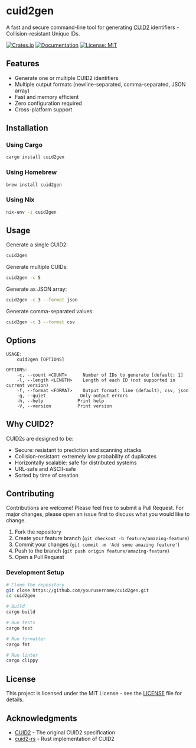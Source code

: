 # cuid2gen

A fast and secure command-line tool for generating [CUID2](https://github.com/paralleldrive/cuid2) identifiers - Collision-resistant Unique IDs.

[![Crates.io](https://img.shields.io/crates/v/cuid2gen.svg)](https://crates.io/crates/cuid2gen)
[![Documentation](https://docs.rs/cuid2gen/badge.svg)](https://docs.rs/cuid2gen)
[![License: MIT](https://img.shields.io/badge/License-MIT-yellow.svg)](https://opensource.org/licenses/MIT)

## Features

- Generate one or multiple CUID2 identifiers
- Multiple output formats (newline-separated, comma-separated, JSON array)
- Fast and memory efficient
- Zero configuration required
- Cross-platform support

## Installation

### Using Cargo

```bash
cargo install cuid2gen
```

### Using Homebrew

```bash
brew install cuid2gen
```

### Using Nix

```bash
nix-env -i cuid2gen
```

## Usage

Generate a single CUID2:

```bash
cuid2gen
```

Generate multiple CUIDs:

```bash
cuid2gen -c 5
```

Generate as JSON array:

```bash
cuid2gen -c 3 --format json
```

Generate comma-separated values:

```bash
cuid2gen -c 3 --format csv
```

## Options

```
USAGE:
    cuid2gen [OPTIONS]

OPTIONS:
    -c, --count <COUNT>      Number of IDs to generate [default: 1]
    -l, --length <LENGTH>    Length of each ID (not supported in current version)
    -f, --format <FORMAT>    Output format: line (default), csv, json
    -q, --quiet             Only output errors
    -h, --help             Print help
    -V, --version          Print version
```

## Why CUID2?

CUID2s are designed to be:

- Secure: resistant to prediction and scanning attacks
- Collision-resistant: extremely low probability of duplicates
- Horizontally scalable: safe for distributed systems
- URL-safe and ASCII-safe
- Sorted by time of creation

## Contributing

Contributions are welcome! Please feel free to submit a Pull Request. For major changes, please open an issue first to discuss what you would like to change.

1. Fork the repository
2. Create your feature branch (`git checkout -b feature/amazing-feature`)
3. Commit your changes (`git commit -m 'Add some amazing feature'`)
4. Push to the branch (`git push origin feature/amazing-feature`)
5. Open a Pull Request

### Development Setup

```bash
# Clone the repository
git clone https://github.com/yourusername/cuid2gen.git
cd cuid2gen

# Build
cargo build

# Run tests
cargo test

# Run formatter
cargo fmt

# Run linter
cargo clippy
```

## License

This project is licensed under the MIT License - see the [LICENSE](LICENSE) file for details.

## Acknowledgments

- [CUID2](https://github.com/paralleldrive/cuid2) - The original CUID2 specification
- [cuid2-rs](https://github.com/mplanchard/cuid2-rs) - Rust implementation of CUID2
